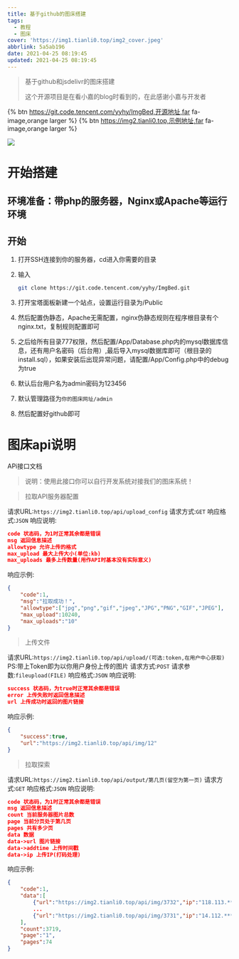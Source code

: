 ```yaml
---
title: 基于github的图床搭建
tags:
  - 教程
  - 图床
cover: 'https://img1.tianli0.top/img2_cover.jpeg'
abbrlink: 5a5ab196
date: 2021-04-25 08:19:45
updated: 2021-04-25 08:19:45
---
```


> 基于github和jsdelivr的图床搭建
>
> 这个开源项目是在看小嘉的blog时看到的，在此感谢小嘉与开发者

{% btn https://git.code.tencent.com/yyhy/ImgBed,开源地址,far fa-image,orange larger %}  {% btn https://img2.tianli0.top,示例地址,far fa-image,orange larger %}





![](https://img1.tianli0.top/img2_cover.jpeg)



# 开始搭建

## 环境准备：带php的服务器，Nginx或Apache等运行环境

## 开始

1. 打开SSH连接到你的服务器，cd进入你需要的目录

2. 输入

   ```sh
   git clone https://git.code.tencent.com/yyhy/ImgBed.git
   ```

3. 打开宝塔面板新建一个站点，设置运行目录为/Public
4. 然后配置伪静态，Apache无需配置，nginx伪静态规则在程序根目录有个nginx.txt，复制规则配置即可
5. 之后给所有目录777权限，然后配置/App/Database.php内的mysql数据库信息，还有用户名密码（后台用）,最后导入mysql数据库即可（根目录的install.sql），如果安装后出现异常问题，请配置/App/Config.php中的debug为true
6. 默认后台用户名为admin密码为123456
7. 默认管理路径为`你的图床网址/admin`
8. 然后配置好github即可



# 图床api说明

APi接口文档

> 说明：使用此接口你可以自行开发系统对接我们的图床系统！

> 拉取API服务器配置

请求URL:`https://img2.tianli0.top/api/upload_config`
请求方式:`GET`
响应格式:`JSON`
响应说明:

```json
code 状态码，为1时正常其余都是错误
msg 返回信息描述
allowtype 允许上传的格式
max_upload 最大上传大小(单位:kb)
max_uploads 最多上传数量(用作API时基本没有实际意义)
```

响应示例:

```json
{
    "code":1,
    "msg":"拉取成功！",
    "allowtype":["jpg","png","gif","jpeg","JPG","PNG","GIF","JPEG"],
    "max_upload":10240,
    "max_uploads":"10"
}
```

> 上传文件

请求URL:`https://img2.tianli0.top/api/upload/(可选:token,在用户中心获取)`
PS:带上Token即为以你用户身份上传的图片
请求方式:`POST`
请求参数:`fileupload(FILE)`
响应格式:`JSON`
响应说明:

```json
success 状态码，为true时正常其余都是错误
error 上传失败时返回信息描述
url 上传成功时返回的图片链接
```

响应示例:

```json
{
    "success":true,
    "url":"https://img2.tianli0.top/api/img/12"
}
```

> 拉取探索

请求URL:`https://img2.tianli0.top/api/output/第几页(留空为第一页)`
请求方式:`GET`
响应格式:`JSON`
响应说明:

```json
code 状态码，为1时正常其余都是错误
msg 返回信息描述
count 当前服务器图片总数
page 当前分页处于第几页
pages 共有多少页
data 数据
data->url 图片链接
data->addtime 上传时间戳
data->ip 上传IP(打码处理)
```

响应示例:

```json
{
    "code":1,
    "data":[
        {"url":"https://img2.tianli0.top/api/img/3732","ip":"118.113.***.107","addtime":1591297120},
        ...
        {"url":"https://img2.tianli0.top/api/img/3731","ip":"14.112.***.219","addtime":1591248873}
    ],
    "count":3719,
    "page":"1",
    "pages":74
}
```